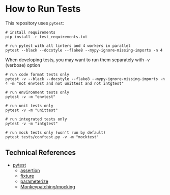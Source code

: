 How to Run Tests
===

This repository uses `pytest`:

```
# install requirements
pip install -r test_requirements.txt

# run pytest with all linters and 4 workers in parallel
pytest --black --docstyle --flake8 --mypy-ignore-missing-imports -n 4
```

When developing tests, you may want to run them separately with -v (verbose) option

```
# run code format tests only
pytest -v --black --docstyle --flake8 --mypy-ignore-missing-imports -n 4 -m "not envtest and not unittest and not intgtest"

# run environment tests only
pytest -v -m "envtest"

# run unit tests only
pytest -v -m "unittest"

# run integrated tests only
pytest -v -m "intgtest"

# run mock tests only (won't run by default)
pytest tests/conftest.py -v -m "mocktest"
```

## Technical References
- [pytest](https://docs.pytest.org/en/latest/contents.html)
    - [assertion](https://docs.pytest.org/en/latest/assert.html)
    - [fixture](https://docs.pytest.org/en/latest/fixture.html)
    - [parameterize](https://docs.pytest.org/en/latest/parametrize.html#parametrize)
    - [Monkeypatching/mocking](https://docs.pytest.org/en/latest/monkeypatch.html)
